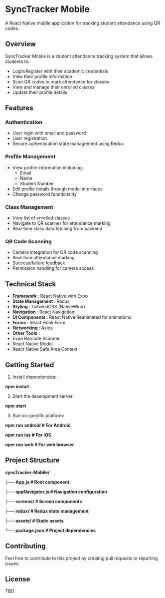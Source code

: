 # SyncTracker Mobile

A React Native mobile application for tracking student attendance using QR codes.

## Overview

SyncTracker Mobile is a student attendance tracking system that allows students to:

* Login/Register with their academic credentials
* View their profile information
* Scan QR codes to mark attendance for classes
* View and manage their enrolled classes
* Update their profile details

## Features

### Authentication

* User login with email and password
* User registration
* Secure authentication state management using Redux

### Profile Management

* View profile information including:
  * Email
  * Name
  * Student Number
* Edit profile details through modal interfaces
* Change password functionality

### Class Management

* View list of enrolled classes
* Navigate to QR scanner for attendance marking
* Real-time class data fetching from backend

### QR Code Scanning

* Camera integration for QR code scanning
* Real-time attendance marking
* Success/failure feedback
* Permission handling for camera access

## Technical Stack

* **Framework** : React Native with Expo
* **State Management** : Redux
* **Styling** : TailwindCSS (NativeWind)
* **Navigation** : React Navigation
* **UI Components** : React Native Reanimated for animations
* **Forms** : React Hook Form
* **Networking** : Axios
* **Other Tools** :
* Expo Barcode Scanner
* React Native Modal
* React Native Safe Area Context

## Getting Started

1. Install dependencies:

**npm** **install**

2. Start the development server:

**npm** **start**

3. Run on specific platform:

**npm** **run** **android**  **# For Android**

**npm** **run** **ios**      **# For iOS**

**npm** **run** **web**      **# For web browser**

## Project Structure

**syncTracker-Mobile/**

**├── App.js              # Root component**

**├── appNavigator.js     # Navigation configuration**

**├── screens/            # Screen components**

**├── redux/             # Redux state management**

**├── assets/            # Static assets**

**└── package.json       # Project dependencies**

## Contributing

Feel free to contribute to this project by creating pull requests or reporting issues.

## License

TBD

